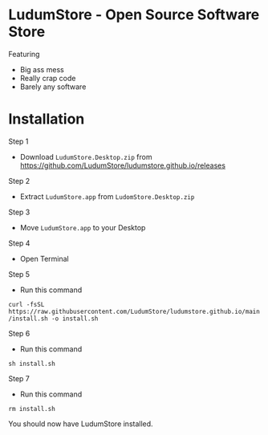 # LudumStore - Open Source Software Store
Featuring
* Big ass mess
* Really crap code
* Barely any software

# Installation

Step 1
* Download `LudumStore.Desktop.zip` from https://github.com/LudumStore/ludumstore.github.io/releases

Step 2
* Extract `LudumStore.app` from `LudomStore.Desktop.zip`

Step 3
* Move `LudumStore.app` to your Desktop

Step 4
* Open Terminal

Step 5
* Run this command

```curl -fsSL https://raw.githubusercontent.com/LudumStore/ludumstore.github.io/main/install.sh -o install.sh```

Step 6
* Run this command

```sh install.sh```

Step 7
* Run this command

```rm install.sh```

You should now have LudumStore installed.
